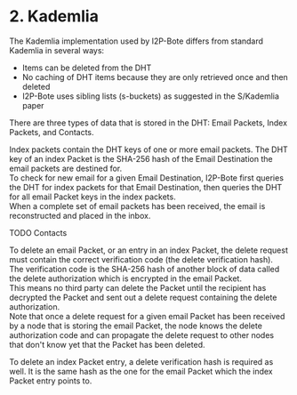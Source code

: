 # 2. Kademlia

The Kademlia implementation used by I2P-Bote differs from standard Kademlia in several ways:

 * Items can be deleted from the DHT
 * No caching of DHT items because they are only retrieved once and then deleted
 * I2P-Bote uses sibling lists (s-buckets) as suggested in the S/Kademlia paper

There are three types of data that is stored in the DHT: Email Packets, Index Packets, and Contacts.

Index packets contain the DHT keys of one or more email packets. The DHT key of an index Packet is the SHA-256 hash of the Email Destination the email packets are destined for.   
To check for new email for a given Email Destination, I2P-Bote first queries the DHT for index packets for that Email Destination, then queries the DHT for all email Packet keys in the index packets.  
When a complete set of email packets has been received, the email is reconstructed and placed in the inbox.

TODO Contacts

To delete an email Packet, or an entry in an index Packet, the delete request must contain the correct verification code (the delete verification hash).   
The verification code is the SHA-256 hash of another block of data called the delete authorization which is encrypted in the email Packet.   
This means no third party can delete the Packet until the recipient has decrypted the Packet and sent out a delete request containing the delete authorization.   
Note that once a delete request for a given email Packet has been received by a node that is storing the email Packet, the node knows the delete authorization code and can propagate the delete request to other nodes that don't know yet that the Packet has been deleted.

To delete an index Packet entry, a delete verification hash is required as well. It is the same hash as the one for the email Packet which the index Packet entry points to.
